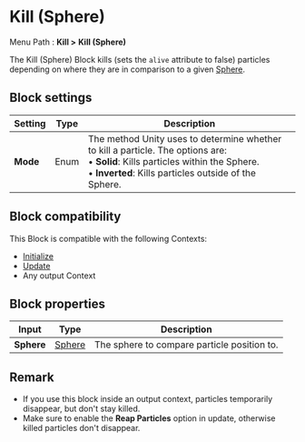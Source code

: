 # Kill (Sphere)

Menu Path : **Kill >** **Kill (Sphere)**  

The Kill (Sphere) Block kills (sets the `alive` attribute to false) particles depending on where they are in comparison to a given [Sphere](Type-Sphere.md).

## Block settings

| **Setting** | **Type** | **Description**                                              |
| ----------- | -------- | ------------------------------------------------------------ |
| **Mode**    | Enum     | The method Unity uses to determine whether to kill a particle. The options are:<br/>&#8226; **Solid**: Kills particles within the Sphere.<br/>&#8226; **Inverted**: Kills particles outside of the Sphere. |

## Block compatibility

This Block is compatible with the following Contexts:

- [Initialize](Context-Initialize.md)
- [Update](Context-Update.md)
- Any output Context

## Block properties

| **Input**  | **Type**                 | **Description**                             |
| ---------- | ------------------------ | ------------------------------------------- |
| **Sphere** | [Sphere](Type-Sphere.md) | The sphere to compare particle position to. |

## Remark

- If you use this block inside an output context, particles temporarily disappear, but don't stay killed.
- Make sure to enable the **Reap Particles** option in update, otherwise killed particles don't disappear.